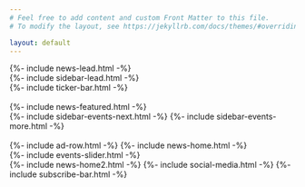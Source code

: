 ```yaml
---
# Feel free to add content and custom Front Matter to this file.
# To modify the layout, see https://jekyllrb.com/docs/themes/#overriding-theme-defaults

layout: default
---
```


<div class="fte-content-bg visible-md visible-lg">
    <div class="container fte-content-bg-box-shadow"></div>
</div>
<div class="fte-content">
    <section class="section">
        <div class="container news-lead">
            <div class="row">
                <div class="col-md-8">
                    {%- include news-lead.html -%}
                </div>
                <div class="col-md-4">
                    {%- include sidebar-lead.html -%}
                </div>
            </div>
        </div>
    </section>
    <div class="clearfix"></div>
    <div class="container">
        {%- include ticker-bar.html -%}
    </div>
    <br />
    <div class="container">
        <div class="row">
            <div class="col-md-8">
                {%- include news-featured.html -%}
            </div>
            <div class="col-md-4">
                {%- include sidebar-events-next.html -%}
                {%- include sidebar-events-more.html -%}
            </div>
        </div>
    </div>
    <br />
    {%- include ad-row.html -%}
    {%- include news-home.html -%}
    <br />
    {%- include events-slider.html -%}
    <br />
    {%- include news-home2.html -%}
    {%- include social-media.html -%}
    {%- include subscribe-bar.html -%}
</div>
